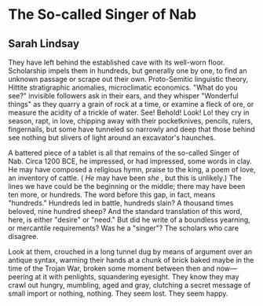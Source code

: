 # The So-called Singer of Nab
## Sarah Lindsay
They have left behind the established cave
with its well-worn floor. Scholarship impels them
in hundreds, but generally one by one,
to find an unknown passage or scrape out their own.
Proto-Semitic linguistic theory,
Hittite stratigraphic anomalies,
microclimatic economics. "What do you see?"
invisible followers ask in their ears,
and they whisper "Wonderful things" as they quarry
a grain of rock at a time, or examine
a fleck of ore, or measure
the acidity of a trickle of water.
See! Behold! Look! Lo!
they cry in season, rapt, in love,
chipping away with their pocketknives,
pencils, rulers, fingernails,
but some have tunneled so narrowly and deep
that those behind see nothing but slivers of light
around an excavator's haunches.

A battered piece of a tablet is all that remains
of the so-called Singer of Nab.
Circa 1200 BCE,
he impressed, or had impressed, some words in clay.
He may have composed a religious hymn,
praise to the king, a poem of love,
an inventory of cattle. ( _He_ may have been _she_ ,
but this is unlikely.) The lines we have
could be the beginning or the middle;
there may have been ten more, or hundreds.
The word before this gap, in fact, means "hundreds."
Hundreds led in battle, hundreds slain?
A thousand times beloved, nine hundred sheep?
And the standard translation of this word, here,
is either "desire" or "need." But did he write
of a boundless yearning, or mercantile requirements?
Was he a "singer"? The scholars who care disagree.

Look at them, crouched in a long tunnel dug
by means of argument over an antique syntax,
warming their hands at a chunk of brick
baked maybe in the time of the Trojan War,
broken some moment between then and now—
peering at it with penlights, squandering eyesight.
They know they may crawl out hungry, mumbling,
aged and gray, clutching a secret message of small import
or nothing, nothing. They seem lost. They seem happy.